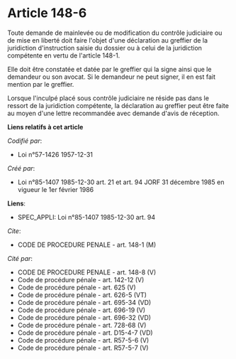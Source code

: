 # Article 148-6

Toute demande de mainlevée ou de modification du contrôle judiciaire ou de mise en liberté doit faire l'objet d'une
déclaration au greffier de la juridiction d'instruction saisie du dossier ou à celui de la juridiction compétente en vertu de
l'article 148-1.

Elle doit être constatée et datée par le greffier qui la signe ainsi que le demandeur ou son avocat. Si le demandeur ne peut
signer, il en est fait mention par le greffier.

Lorsque l'inculpé placé sous contrôle judiciaire ne réside pas dans le ressort de la juridiction compétente, la déclaration
au greffier peut être faite au moyen d'une lettre recommandée avec demande d'avis de réception.

**Liens relatifs à cet article**

_Codifié par_:

  - Loi n°57-1426 1957-12-31

_Créé par_:

  - Loi n°85-1407 1985-12-30 art. 21 et art. 94 JORF 31 décembre 1985 en vigueur le 1er février 1986

**Liens**:

  - SPEC_APPLI: Loi n°85-1407 1985-12-30 art. 94

_Cite_:

  - CODE DE PROCEDURE PENALE - art. 148-1 (M)

_Cité par_:

  - CODE DE PROCEDURE PENALE - art. 148-8 (V)
  - Code de procédure pénale - art. 142-12 (V)
  - Code de procédure pénale - art. 625 (V)
  - Code de procédure pénale - art. 626-5 (VT)
  - Code de procédure pénale - art. 695-34 (VD)
  - Code de procédure pénale - art. 696-19 (V)
  - Code de procédure pénale - art. 696-32 (VD)
  - Code de procédure pénale - art. 728-68 (V)
  - Code de procédure pénale - art. D15-4-7 (VD)
  - Code de procédure pénale - art. R57-5-6 (V)
  - Code de procédure pénale - art. R57-5-7 (V)
